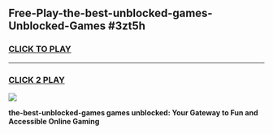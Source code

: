 
## Free-Play-the-best-unblocked-games-Unblocked-Games #3zt5h
<h3>
<a href="https://news.freeplayer.one?title=the-best-unblocked-games&ref=8M">CLICK TO PLAY</a></h3>
<hr>

<h3>
<a href="https://news.freeplayer.one?title=the-best-unblocked-games&ref=8M">CLICK 2 PLAY</a>
  
</h3>

<a href="https://news.freeplayer.one?title=the-best-unblocked-games&ref=8M"><img src="https://clearcache.store/games.png"></a>


**the-best-unblocked-games games unblocked: Your Gateway to Fun and Accessible Online Gaming**
